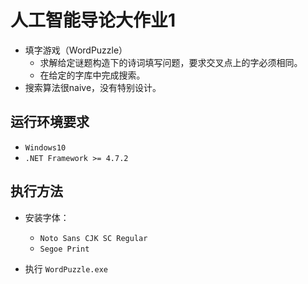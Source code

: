 # 人工智能导论大作业1

- 填字游戏（WordPuzzle）
    - 求解给定谜题构造下的诗词填写问题，要求交叉点上的字必须相同。
    - 在给定的字库中完成搜索。
- 搜索算法很naive，没有特别设计。

## 运行环境要求

- `Windows10`
- `.NET Framework >= 4.7.2`

## 执行方法

- 安装字体：
    - `Noto Sans CJK SC Regular`
    - `Segoe Print`

- 执行 `WordPuzzle.exe`